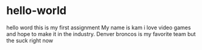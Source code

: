 # hello-world
hello word this is my first assignment 
My name is kam i love video games and hope to make it in the industry.
Denver broncos is my favorite team but the suck right now
